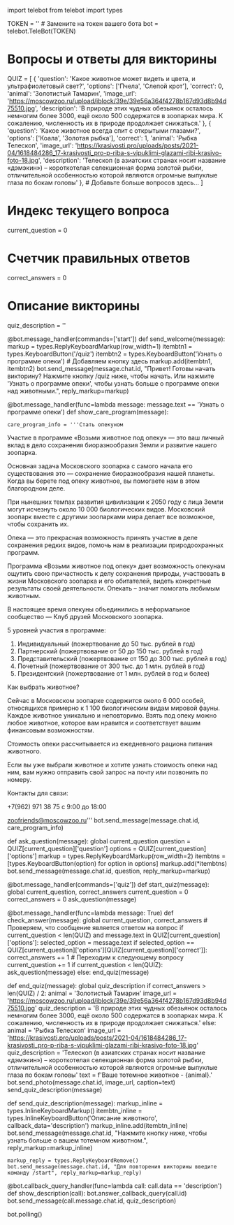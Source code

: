 
import telebot
from telebot import types

TOKEN = ''  # Замените на токен вашего бота
bot = telebot.TeleBot(TOKEN)

# Вопросы и ответы для викторины
QUIZ = [
    {
        'question': 'Какое животное может видеть и цвета, и ультрафиолетовый свет?',
        'options': ['Пчела', 'Слепой крот'],
        'correct': 0,
        'animal': 'Золотистый Тамарин',
        'image_url': 'https://moscowzoo.ru/upload/iblock/39e/39e56a364f4278b167d93d8b94d75510.jpg',
        'description': 'В природе этих чудных обезьянок осталось немногим более 3000, ещё около 500 содержатся в зоопарках мира. К сожалению, численность их в природе продолжает снижаться.'
    },
    {
        'question': 'Какое животное всегда спит с открытыми глазами?',
        'options': ['Коала', 'Золотая рыбка'],
        'correct': 1,
        'animal': 'Рыбка Телескоп',
        'image_url': 'https://krasivosti.pro/uploads/posts/2021-04/1618484286_17-krasivosti_pro-p-riba-s-vipuklimi-glazami-ribi-krasivo-foto-18.jpg',
        'description': 'Телескоп (в азиатских странах носит название «дэмэкин») – короткотелая селекционная форма золотой рыбки, отличительной особенностью которой являются огромные выпуклые глаза по бокам головы'
    },
    # Добавьте больше вопросов здесь...
]

# Индекс текущего вопроса
current_question = 0

# Счетчик правильных ответов
correct_answers = 0

# Описание викторины
quiz_description = ''

@bot.message_handler(commands=['start'])
def send_welcome(message):
    markup = types.ReplyKeyboardMarkup(row_width=1)
    itembtn1 = types.KeyboardButton('/quiz')
    itembtn2 = types.KeyboardButton('Узнать о программе опеки')  # Добавляем кнопку здесь
    markup.add(itembtn1, itembtn2)
    bot.send_message(message.chat.id, "Привет! Готовы начать викторину? Нажмите кнопку /quiz ниже, чтобы начать. Или нажмите 'Узнать о программе опеки', чтобы узнать больше о программе опеки над животными.", reply_markup=markup)

@bot.message_handler(func=lambda message: message.text == 'Узнать о программе опеки')
def show_care_program(message):

    care_program_info = '''Стать опекуном
Участие в программе «Возьми животное под опеку» — это ваш личный вклад в дело сохранения биоразнообразия Земли и развитие нашего зоопарка.

Основная задача Московского зоопарка с самого начала его существования это — сохранение биоразнообразия нашей планеты. Когда вы берете под опеку животное, вы помогаете нам в этом благородном деле.

При нынешних темпах развития цивилизации к 2050 году с лица Земли могут исчезнуть около 10 000 биологических видов. Московский зоопарк вместе с другими зоопарками мира делает все возможное, чтобы сохранить их.

Опека — это прекрасная возможность принять участие в деле сохранения редких видов, помочь нам в реализации природоохранных программ.

Программа «Возьми животное под опеку» дает возможность опекунам ощутить свою причастность к делу сохранения природы, участвовать в жизни Московского зоопарка и его обитателей, видеть конкретные результаты своей деятельности. Опекать – значит помогать любимым животным.

В настоящее время опекуны объединились в неформальное сообщество — Клуб друзей Московского зоопарка.

5 уровней участия в программе:
 1. Индивидуальный (пожертвование до 50 тыс. рублей в год)
 2. Партнерский (пожертвование от 50 до 150 тыс. рублей в год)
 3. Представительский (пожертвование от 150 до 300 тыс. рублей в год)
 4. Почетный (пожертвование от 300 тыс. до 1 млн. рублей в год)
 5. Президентский (пожертвование от 1 млн. рублей в год и более)

Как выбрать животное?

Сейчас в Московском зоопарке содержится около 6 000 особей, относящихся примерно к 1 100 биологическим видам мировой фауны. Каждое животное уникально и неповторимо. Взять под опеку можно любое животное, которое вам нравится и соответствует вашим финансовым возможностям.

Стоимость опеки рассчитывается из ежедневного рациона питания животного.

Если вы уже выбрали животное и хотите узнать стоимость опеки над ним, вам нужно отправить свой запрос на почту или позвонить по номеру.

Контакты для связи:
 
+7(962) 971 38 75 c 9:00 до 18:00

zoofriends@moscowzoo.ru'''
    bot.send_message(message.chat.id, care_program_info)

def ask_question(message):
    global current_question
    question = QUIZ[current_question]['question']
    options = QUIZ[current_question]['options']
    markup = types.ReplyKeyboardMarkup(row_width=2)
    itembtns = [types.KeyboardButton(option) for option in options]
    markup.add(*itembtns)
    bot.send_message(message.chat.id, question, reply_markup=markup)

@bot.message_handler(commands=['quiz'])
def start_quiz(message):
    global current_question, correct_answers
    current_question = 0
    correct_answers = 0
    ask_question(message)

@bot.message_handler(func=lambda message: True)
def check_answer(message):
    global current_question, correct_answers
    # Проверяем, что сообщение является ответом на вопрос
    if current_question < len(QUIZ) and message.text in QUIZ[current_question]['options']:
        selected_option = message.text
        if selected_option == QUIZ[current_question]['options'][QUIZ[current_question]['correct']]:
            correct_answers += 1
        # Переходим к следующему вопросу
        current_question += 1
        if current_question < len(QUIZ):
            ask_question(message)
        else:
            end_quiz(message)

def end_quiz(message):
    global quiz_description
    if correct_answers > len(QUIZ) / 2:
        animal = 'Золотистый Тамарин'
        image_url = 'https://moscowzoo.ru/upload/iblock/39e/39e56a364f4278b167d93d8b94d75510.jpg'
        quiz_description = 'В природе этих чудных обезьянок осталось немногим более 3000, ещё около 500 содержатся в зоопарках мира. К сожалению, численность их в природе продолжает снижаться.'
    else:
        animal = 'Рыбка Телескоп'
        image_url = 'https://krasivosti.pro/uploads/posts/2021-04/1618484286_17-krasivosti_pro-p-riba-s-vipuklimi-glazami-ribi-krasivo-foto-18.jpg'
        quiz_description = 'Телескоп (в азиатских странах носит название «дэмэкин») – короткотелая селекционная форма золотой рыбки, отличительной особенностью которой являются огромные выпуклые глаза по бокам головы'
    text = f'Ваше тотемное животное - {animal}.'
    bot.send_photo(message.chat.id, image_url, caption=text)
    send_quiz_description(message)

def send_quiz_description(message):
    markup_inline = types.InlineKeyboardMarkup()
    itembtn_inline = types.InlineKeyboardButton('Описание животного', callback_data='description')
    markup_inline.add(itembtn_inline)
    bot.send_message(message.chat.id, "Нажмите кнопку ниже, чтобы узнать больше о вашем тотемном животном.", reply_markup=markup_inline)

    markup_reply = types.ReplyKeyboardRemove()
    bot.send_message(message.chat.id, "Для повторения викторины введите команду /start", reply_markup=markup_reply)

@bot.callback_query_handler(func=lambda call: call.data == 'description')
def show_description(call):
    bot.answer_callback_query(call.id)
    bot.send_message(call.message.chat.id, quiz_description)



bot.polling()




